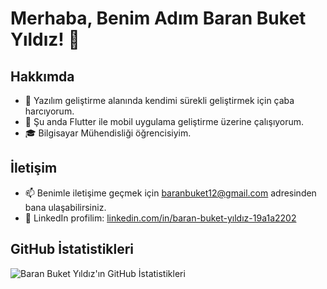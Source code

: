 # Merhaba, Benim Adım Baran Buket Yıldız! 👋

## Hakkımda
- 🌱 Yazılım geliştirme alanında kendimi sürekli geliştirmek için çaba harcıyorum.
- 💼 Şu anda Flutter ile mobil uygulama geliştirme üzerine çalışıyorum.
- 🎓 Bilgisayar Mühendisliği öğrencisiyim.

## İletişim
- 📫 Benimle iletişime geçmek için [baranbuket12@gmail.com](mailto:baranbuket12@gmail.com) adresinden bana ulaşabilirsiniz.
- 💼 LinkedIn profilim: [linkedin.com/in/baran-buket-yıldız-19a1a2202](https://www.linkedin.com/in/baran-buket-yıldız-19a1a2202)


## GitHub İstatistikleri
![Baran Buket Yıldız'ın GitHub İstatistikleri](https://github-readme-stats.vercel.app/api?username=BaranBuketYildiz&show_icons=true)

